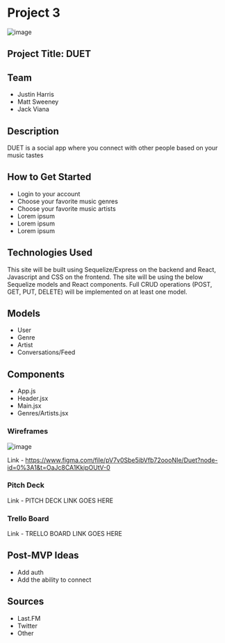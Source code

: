 # Project 3

![image](https://i.ibb.co/0GQp8jf/Music-Streaming-Wars.webp)

## Project Title: DUET

## Team
- Justin Harris
- Matt Sweeney
- Jack Viana

## Description

DUET is a social app where you connect with other people based on your music tastes

## How to Get Started

- Login to your account 
- Choose your favorite music genres
- Choose your favorite music artists
- Lorem ipsum 
- Lorem ipsum 
- Lorem ipsum 


## Technologies Used

This site will be built using Sequelize/Express on the backend and React, Javascript and CSS on the frontend. The site will be using the below Sequelize models and React components. Full CRUD operations (POST, GET, PUT, DELETE) will be implemented on at least one model.

## Models
- User
- Genre
- Artist
- Conversations/Feed

## Components
- App.js
- Header.jsx
- Main.jsx
- Genres/Artists.jsx

### Wireframes

![image](https://i.imgur.com/7W5tSyR.png)

Link - https://www.figma.com/file/pV7v0Sbe5ibVfb72oooNIe/Duet?node-id=0%3A1&t=OaJc8CA1KkipOUtV-0

### Pitch Deck
Link - PITCH DECK LINK GOES HERE

### Trello Board
Link - TRELLO BOARD LINK GOES HERE

## Post-MVP Ideas

- Add auth
- Add the ability to connect


## Sources
- Last.FM
- Twitter
- Other

